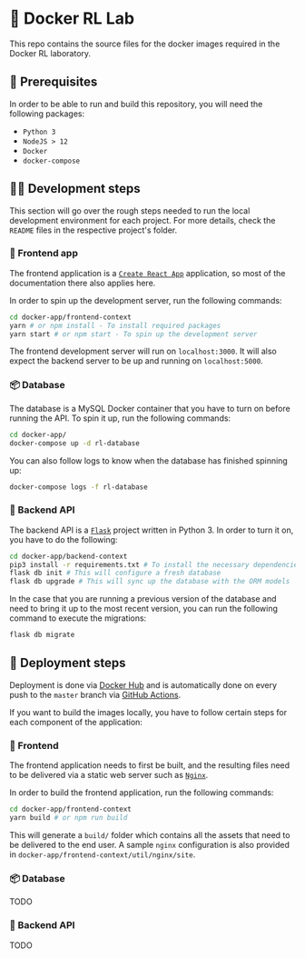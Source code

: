# 🐳 Docker RL Lab

This repo contains the source files for the docker images required in the Docker RL laboratory.

## 🧱 Prerequisites

In order to be able to run and build this repository, you will need the following packages:

* `Python 3`
* `NodeJS > 12`
* `Docker`
* `docker-compose`

## 👨‍💻 Development steps

This section will go over the rough steps needed to run the local development environment for each project. For more details, check the `README` files in the respective project's folder.

### 🎨 Frontend app

The frontend application is a [`Create React App`](http://create-react-app.dev) application, so most of the documentation there also applies here.

In order to spin up the development server, run the following commands:

```bash
cd docker-app/frontend-context
yarn # or npm install - To install required packages
yarn start # or npm start - To spin up the development server
```

The frontend development server will run on `localhost:3000`. It will also expect the backend server to be up and running on `localhost:5000`.

### 📦 Database

The database is a MySQL Docker container that you have to turn on before running the API. To spin it up, run the following commands:

```bash
cd docker-app/
docker-compose up -d rl-database
```

You can also follow logs to know when the database has finished spinning up:

```bash
docker-compose logs -f rl-database
```

### 🚚 Backend API

The backend API is a [`Flask`](https://www.palletsprojects.com/p/flask/) project written in Python 3. In order to turn it on, you have to do the following:

```bash
cd docker-app/backend-context
pip3 install -r requirements.txt # To install the necessary dependencies
flask db init # This will configure a fresh database
flask db upgrade # This will sync up the database with the ORM models
```

In the case that you are running a previous version of the database and need to bring it up to the most recent version, you can run the following command to execute the migrations:

```bash
flask db migrate
```

## 🚛 Deployment steps

Deployment is done via [Docker Hub](https://hub.docker.com/) and is automatically done on every push to the `master` branch via [GitHub Actions](https://github.com/features/actions).

If you want to build the images locally, you have to follow certain steps for each component of the application:

### 🎨 Frontend

The frontend application needs to first be built, and the resulting files need to be delivered via a static web server such as [`Nginx`](https://nginx.com).

In order to build the frontend application, run the following commands:

```bash
cd docker-app/frontend-context
yarn build # or npm run build
```

This will generate a `build/` folder which contains all the assets that need to be delivered to the end user. A sample `nginx` configuration is also provided in `docker-app/frontend-context/util/nginx/site`.

### 📦 Database

TODO

### 🚚 Backend API

TODO

